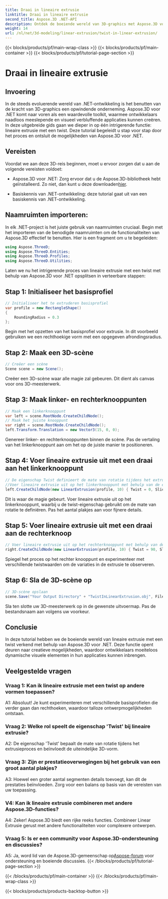 ```yaml
---
title: Draai in lineaire extrusie
linktitle: Draai in lineaire extrusie
second_title: Aspose.3D .NET-API
description: Ontdek de boeiende wereld van 3D-graphics met Aspose.3D voor .NET. Leer stap voor stap lineaire extrusie met een twist.
weight: 14
url: /nl/net/3d-modeling/linear-extrusion/twist-in-linear-extrusion/
---
```


{{< blocks/products/pf/main-wrap-class >}}
{{< blocks/products/pf/main-container >}}
{{< blocks/products/pf/tutorial-page-section >}}

# Draai in lineaire extrusie

## Invoering

In de steeds evoluerende wereld van .NET-ontwikkeling is het benutten van de kracht van 3D-graphics een opwindende onderneming. Aspose.3D voor .NET komt naar voren als een waardevolle toolkit, waarmee ontwikkelaars naadloos meeslepende en visueel verbluffende applicaties kunnen creëren. In deze uitgebreide gids gaan we dieper in op één intrigerende functie: lineaire extrusie met een twist. Deze tutorial begeleidt u stap voor stap door het proces en ontsluit de mogelijkheden van Aspose.3D voor .NET.

## Vereisten

Voordat we aan deze 3D-reis beginnen, moet u ervoor zorgen dat u aan de volgende vereisten voldoet:

-  Aspose.3D voor .NET: Zorg ervoor dat u de Aspose.3D-bibliotheek hebt geïnstalleerd. Zo niet, dan kunt u deze downloaden[hier](https://releases.aspose.com/3d/net/).

- Basiskennis van .NET-ontwikkeling: deze tutorial gaat uit van een basiskennis van .NET-ontwikkeling.

## Naamruimten importeren:

In elk .NET-project is het juiste gebruik van naamruimten cruciaal. Begin met het importeren van de benodigde naamruimten om de functionaliteiten van Aspose.3D effectief te benutten. Hier is een fragment om u te begeleiden:

```csharp
using Aspose.ThreeD;
using Aspose.ThreeD.Entities;
using Aspose.ThreeD.Profiles;
using Aspose.ThreeD.Utilities;
```

Laten we nu het intrigerende proces van lineaire extrusie met een twist met behulp van Aspose.3D voor .NET opsplitsen in verteerbare stappen:

## Stap 1: Initialiseer het basisprofiel

```csharp
// Initialiseer het te extruderen basisprofiel
var profile = new RectangleShape()
{
    RoundingRadius = 0.3
};
```

Begin met het opzetten van het basisprofiel voor extrusie. In dit voorbeeld gebruiken we een rechthoekige vorm met een opgegeven afrondingsradius.

## Stap 2: Maak een 3D-scène

```csharp
// Creëer een scène
Scene scene = new Scene();
```

Creëer een 3D-scène waar alle magie zal gebeuren. Dit dient als canvas voor ons 3D-meesterwerk.

## Stap 3: Maak linker- en rechterknooppunten

```csharp
// Maak een linkerknooppunt
var left = scene.RootNode.CreateChildNode();
// Maak het juiste knooppunt
var right = scene.RootNode.CreateChildNode();
left.Transform.Translation = new Vector3(15, 0, 0);
```

Genereer linker- en rechterknooppunten binnen de scène. Pas de vertaling van het linkerknooppunt aan om het op de juiste manier te positioneren.

## Stap 4: Voer lineaire extrusie uit met een draai aan het linkerknooppunt

```csharp
// De eigenschap Twist definieert de mate van rotatie tijdens het extruderen van het profiel
//Voer lineaire extrusie uit op het linkerknooppunt met behulp van de eigenschap Twist and Slices
left.CreateChildNode(new LinearExtrusion(profile, 10) { Twist = 0, Slices = 100 });
```

Dit is waar de magie gebeurt. Voer lineaire extrusie uit op het linkerknooppunt, waarbij u de twist-eigenschap gebruikt om de mate van rotatie te definiëren. Pas het aantal plakjes aan voor fijnere details.

## Stap 5: Voer lineaire extrusie uit met een draai aan de rechterknoop

```csharp
// Voer lineaire extrusie uit op het rechterknooppunt met behulp van de eigenschap Twist and Slices
right.CreateChildNode(new LinearExtrusion(profile, 10) { Twist = 90, Slices = 100 });
```

Spiegel het proces op het rechter knooppunt en experimenteer met verschillende twistwaarden om de variaties in de extrusie te observeren.

## Stap 6: Sla de 3D-scène op

```csharp
// 3D-scène opslaan
scene.Save("Your Output Directory" + "TwistInLinearExtrusion.obj", FileFormat.WavefrontOBJ);
```

Sla ten slotte uw 3D-meesterwerk op in de gewenste uitvoermap. Pas de bestandsnaam aan volgens uw voorkeur.

## Conclusie

In deze tutorial hebben we de boeiende wereld van lineaire extrusie met een twist verkend met behulp van Aspose.3D voor .NET. Deze functie opent deuren naar creatieve mogelijkheden, waardoor ontwikkelaars moeiteloos dynamische visuele elementen in hun applicaties kunnen inbrengen.

## Veelgestelde vragen

### Vraag 1: Kan ik lineaire extrusie met een twist op andere vormen toepassen?

A1: Absoluut! Je kunt experimenteren met verschillende basisprofielen die verder gaan dan rechthoeken, waardoor talloze ontwerpmogelijkheden ontstaan.

### Vraag 2: Welke rol speelt de eigenschap 'Twist' bij lineaire extrusie?

A2: De eigenschap 'Twist' bepaalt de mate van rotatie tijdens het extrusieproces en beïnvloedt de uiteindelijke 3D-vorm.

### Vraag 3: Zijn er prestatieoverwegingen bij het gebruik van een groot aantal plakjes?

A3: Hoewel een groter aantal segmenten details toevoegt, kan dit de prestaties beïnvloeden. Zorg voor een balans op basis van de vereisten van uw toepassing.

### V4: Kan ik lineaire extrusie combineren met andere Aspose.3D-functies?

A4: Zeker! Aspose.3D biedt een rijke reeks functies. Combineer Linear Extrusie gerust met andere functionaliteiten voor complexere ontwerpen.

### Vraag 5: Is er een community voor Aspose.3D-ondersteuning en discussies?

 A5: Ja, word lid van de Aspose.3D-gemeenschap op[Aspose-forum](https://forum.aspose.com/c/3d/18) voor ondersteuning en boeiende discussies.
{{< /blocks/products/pf/tutorial-page-section >}}

{{< /blocks/products/pf/main-container >}}
{{< /blocks/products/pf/main-wrap-class >}}

{{< blocks/products/products-backtop-button >}}
